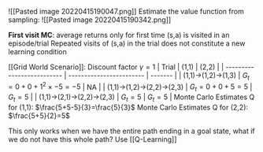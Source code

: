 ![[Pasted image 20220415190047.png]]
Estimate the value function from sampling:
![[Pasted image 20220415190342.png]]

**First visit MC**: average returns only for first time (s,a) is visited in an episode/trial
Repeated visits of (s,a) in the trial does not constitute a new learning condition

[[Grid World Scenario]]:
Discount factor $\gamma = 1$
| Trial                      | (1,1)                    | (2,2)   |
| -------------------------- | ------------------------ | ------- |
| (1,1)->(1,2)->(1,3)        | $G_t=0+0+1^2\times-5=-5$ | NA       |
| (1,1)->(1,2)->(2,2)->(2,3) | $G_t=0+0+5=5$            | $G_t=5$ |
| (1,1)->(2,1)->(2,2)->(2,3) | $G_t=5$                  | $G_t=5$        |
Monte Carlo Estimates Q for (1,1): $\frac{5+5-5}{3}=\frac{5}{3}$
Monte Carlo Estimates Q for (2,2): $\frac{5+5}{2}=5$

This only works when we have the entire path ending in a goal state, what if we do not have this whole path? Use [[Q-Learning]]

